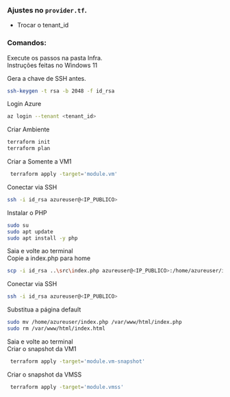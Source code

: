 ### Ajustes no `provider.tf`.
* Trocar  o tenant_id

### Comandos:
Execute os passos na pasta Infra.<br>
Instruções feitas no Windows 11<br>

Gera a chave de SSH antes. 
```bash 
ssh-keygen -t rsa -b 2048 -f id_rsa
```
Login Azure
```bash
az login --tenant <tenant_id>
```

Criar Ambiente
```bash
terraform init
terraform plan
```

Criar a Somente a VM1
```bash
 terraform apply -target='module.vm'
```

Conectar via SSH
```bash
ssh -i id_rsa azureuser@<IP_PUBLICO>
```

Instalar o PHP
```bash
sudo su
sudo apt update
sudo apt install -y php
```

Saia e volte ao terminal <br>
Copie a index.php para home
```bash
scp -i id_rsa ..\src\index.php azureuser@<IP_PUBLICO>:/home/azureuser/index.php
```

Conectar via SSH
```bash
ssh -i id_rsa azureuser@<IP_PUBLICO>
```

Substitua a página default
```bash
sudo mv /home/azureuser/index.php /var/www/html/index.php
sudo rm /var/www/html/index.html
```

Saia e volte ao terminal <br>
Criar o snapshot da VM1
```bash
 terraform apply -target='module.vm-snapshot'
```

Criar o snapshot da VMSS
```bash
 terraform apply -target='module.vmss'
```